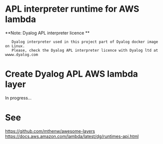 # APL interpreter runtime for AWS lambda

**Note: Dyalog APL interpreter licence **
```
   Dyalog interpreter used in this project part of Dyalog docker image on Linux. 
   Please, check the Dyalog APL interpreter licence with Dyalog ltd at wwww.dyalog.com 
```

# Create Dyalog APL AWS lambda layer
In progress...

# See
https://github.com/mthenw/awesome-layers
https://docs.aws.amazon.com/lambda/latest/dg/runtimes-api.html

